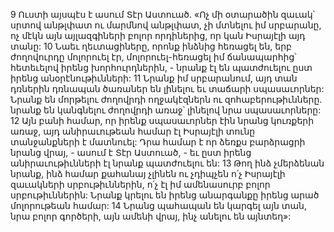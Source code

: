 9 Ուստի այսպէս է ասում Տէր Աստուած. «Ոչ մի օտարածին զաւակ՝ սրտով անթլփատ ու մարմնով անթլփատ, չի մտնելու իմ սրբարանը, ոչ մէկն այն այլազգիների բոլոր որդիներից, որ կան Իսրայէլի այդ տանը: 10 Նաեւ ղեւտացիները, որոնք ինձնից հեռացել են, երբ ժողովուրդը մոլորուել էր, մոլորուել-հեռացել իմ ճանապարհից՝ հետեւելով իրենց խորհուրդներին, - նրանք էլ են պատժուելու ըստ իրենց անօրէնութիւնների: 11 Նրանք իմ սրբարանում, այդ տան դռներին դռնապան ծառաներ են լինելու եւ տաճարի սպասաւորներ: Նրանք են մորթելու ժողովրդի ողջակէզներն ու զոհաբերութիւնները. նրանք են կանգնելու ժողովրդի առաջ՝ լինելով նրա սպասաւորները: 12 Այն բանի համար, որ իրենք սպասաւորներ էին նրանց կուռքերի առաջ, այդ անիրաւութեան համար էլ Իսրայէլի տունը տանջանքների է մատնուել: Դրա համար է որ ձեռքս բարձրացրի նրանց վրայ, - ասում է Տէր Աստուած, - եւ ըստ իրենց անիրաւութիւնների էլ նրանք պատժուելու են: 13 Թող ինձ չմերձենան նրանք, ինձ համար քահանայ չլինեն ու չդիպչեն ո՛չ Իսրայէլի զաւակների սրբութիւններին, ո՛չ էլ իմ ամենասուրբ բոլոր սրբութիւններին: Նրանք կրելու են իրենց անարգանքը իրենց արած մոլորութեան համար: 14 Նրանց պահապան են կարգել այն տան, նրա բոլոր գործերի, այն ամենի վրայ, ինչ անելու են այնտեղ»:
